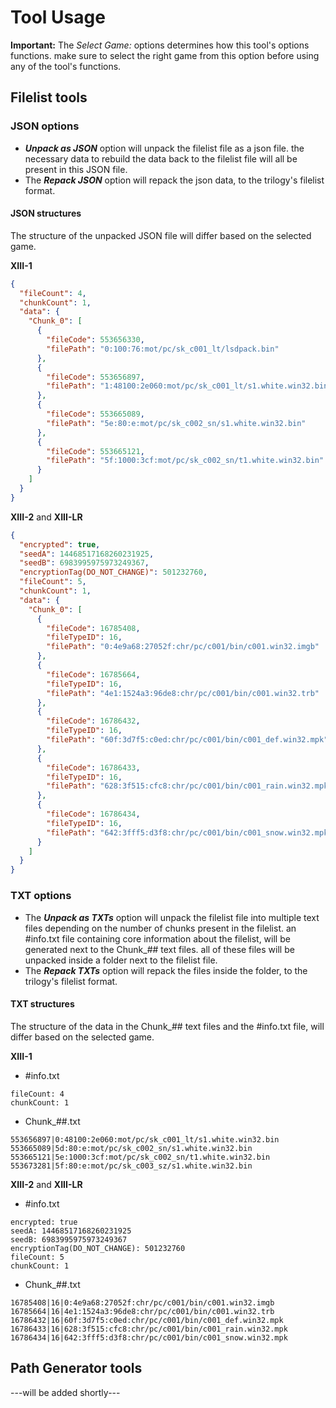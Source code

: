 # Tool Usage

**Important:** The *Select Game:* options determines how this tool's options functions. make sure to select the right game from this option before using any of the tool's functions.

## Filelist tools

### JSON options
- ***Unpack as JSON*** option will unpack the filelist file as a json file. the necessary data to rebuild the data back to the filelist file will all be present in this JSON file.
- The ***Repack JSON*** option will repack the json data, to the trilogy's filelist format.

#### JSON structures
The structure of the unpacked JSON file will differ based on the selected game.

**XIII-1**
```json
{
  "fileCount": 4,
  "chunkCount": 1,
  "data": {
    "Chunk_0": [
      {
        "fileCode": 553656330,
        "filePath": "0:100:76:mot/pc/sk_c001_lt/lsdpack.bin"
      },
      {
        "fileCode": 553656897,
        "filePath": "1:48100:2e060:mot/pc/sk_c001_lt/s1.white.win32.bin"
      },
      {
        "fileCode": 553665089,
        "filePath": "5e:80:e:mot/pc/sk_c002_sn/s1.white.win32.bin"
      },
      {
        "fileCode": 553665121,
        "filePath": "5f:1000:3cf:mot/pc/sk_c002_sn/t1.white.win32.bin"
      }
    ]
  }
}
```

**XIII-2** and **XIII-LR**
```json
{
  "encrypted": true,
  "seedA": 14468517168260231925,
  "seedB": 6983995975973249367,
  "encryptionTag(DO_NOT_CHANGE)": 501232760,
  "fileCount": 5,
  "chunkCount": 1,
  "data": {
    "Chunk_0": [
      {
        "fileCode": 16785408,
        "fileTypeID": 16,
        "filePath": "0:4e9a68:27052f:chr/pc/c001/bin/c001.win32.imgb"
      },
      {
        "fileCode": 16785664,
        "fileTypeID": 16,
        "filePath": "4e1:1524a3:96de8:chr/pc/c001/bin/c001.win32.trb"
      },
      {
        "fileCode": 16786432,
        "fileTypeID": 16,
        "filePath": "60f:3d7f5:c0ed:chr/pc/c001/bin/c001_def.win32.mpk"
      },
      {
        "fileCode": 16786433,
        "fileTypeID": 16,
        "filePath": "628:3f515:cfc8:chr/pc/c001/bin/c001_rain.win32.mpk"
      },
      {
        "fileCode": 16786434,
        "fileTypeID": 16,
        "filePath": "642:3fff5:d3f8:chr/pc/c001/bin/c001_snow.win32.mpk"
      }      
    ]
  }
}
```

### TXT options
- The ***Unpack as TXTs*** option will unpack the filelist file into multiple text files depending on the number of chunks present in the filelist. an #info.txt file containing core information about the filelist, will be generated next to the Chunk_## text files. all of these files will be unpacked inside a folder next to the filelist file.
- The ***Repack TXTs*** option will repack the files inside the folder, to the trilogy's filelist format.

#### TXT structures
The structure of the data in the Chunk_## text files and the #info.txt file, will differ based on the selected game.

**XIII-1**
- #info.txt
```
fileCount: 4
chunkCount: 1
```

- Chunk_##.txt
```
553656897|0:48100:2e060:mot/pc/sk_c001_lt/s1.white.win32.bin
553665089|5d:80:e:mot/pc/sk_c002_sn/s1.white.win32.bin
553665121|5e:1000:3cf:mot/pc/sk_c002_sn/t1.white.win32.bin
553673281|5f:80:e:mot/pc/sk_c003_sz/s1.white.win32.bin
```

**XIII-2** and **XIII-LR**
- #info.txt
```
encrypted: true
seedA: 14468517168260231925
seedB: 6983995975973249367
encryptionTag(DO_NOT_CHANGE): 501232760
fileCount: 5
chunkCount: 1
```

- Chunk_##.txt
```
16785408|16|0:4e9a68:27052f:chr/pc/c001/bin/c001.win32.imgb
16785664|16|4e1:1524a3:96de8:chr/pc/c001/bin/c001.win32.trb
16786432|16|60f:3d7f5:c0ed:chr/pc/c001/bin/c001_def.win32.mpk
16786433|16|628:3f515:cfc8:chr/pc/c001/bin/c001_rain.win32.mpk
16786434|16|642:3fff5:d3f8:chr/pc/c001/bin/c001_snow.win32.mpk
```

## Path Generator tools

---will be added shortly---
